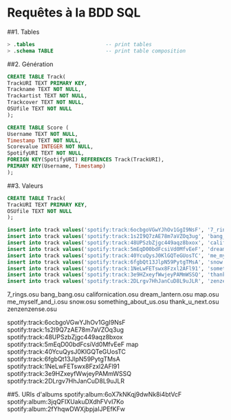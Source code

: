 # Requêtes à la BDD SQL

##1. Tables
```sql
> .tables                       -- print tables
> .schema TABLE                 -- print table composition
```

##2. Génération
```sql
CREATE TABLE Track(
TrackURI TEXT PRIMARY KEY,
Trackname TEXT NOT NULL,
Trackartist TEXT NOT NULL,
Trackcover TEXT NOT NULL,
OSUfile TEXT NOT NULL
);

CREATE TABLE Score (
Username TEXT NOT NULL,
Timestamp TEXT NOT NULL,
Scorevalue INTEGER NOT NULL,
SpotifyURI TEXT NOT NULL,
FOREIGN KEY(SpotifyURI) REFERENCES Track(TrackURI),
PRIMARY KEY(Username, Timestamp)
);
```

##3. Valeurs
```sql
CREATE TABLE Track(
TrackURI TEXT PRIMARY KEY,
OSUfile TEXT NOT NULL
);

insert into track values('spotify:track:6ocbgoVGwYJhOv1GgI9NsF', '7_rings');
insert into track values('spotify:track:1s2I9Q7zAE78m7aVZOq3ug', 'bang_bang');
insert into track values('spotify:track:48UPSzbZjgc449aqz8bxox', 'californication');
insert into track values('spotify:track:5mEqD00bdFcsiVd0MfvEeF', 'dream_lantern');
insert into track values('spotify:track:40YcuQysJ0KlGQTeGUosTC', 'me_myself_and_i');
insert into track values('spotify:track:6fgbQt13JlpN59PytgTMsA', 'snow');
insert into track values('spotify:track:1NeLwFETswx8Fzxl2AFl91', 'something_about_us');
insert into track values('spotify:track:3e9HZxeyfWwjeyPAMmWSSQ', 'thank_u_next');
insert into track values('spotify:track:2DLrgv7HhJanCuD8L9uJLR', 'zenzenzense');
```


7_rings.osu
bang_bang.osu
californication.osu
dream_lantern.osu
map.osu
me_myself_and_i.osu
snow.osu
something_about_us.osu
thank_u_next.osu
zenzenzense.osu

spotify:track:6ocbgoVGwYJhOv1GgI9NsF
spotify:track:1s2I9Q7zAE78m7aVZOq3ug
spotify:track:48UPSzbZjgc449aqz8bxox
spotify:track:5mEqD00bdFcsiVd0MfvEeF
map
spotify:track:40YcuQysJ0KlGQTeGUosTC
spotify:track:6fgbQt13JlpN59PytgTMsA
spotify:track:1NeLwFETswx8Fzxl2AFl91
spotify:track:3e9HZxeyfWwjeyPAMmWSSQ
spotify:track:2DLrgv7HhJanCuD8L9uJLR


##5. URIs d'albums
spotify:album:6oX7kNKqj9dwNk8i4btVcF
spotify:album:3jqQFIXUakuDXdhFVvI7Ko
spotify:album:2fYhqwDWXjbpjaIJPEfKFw
